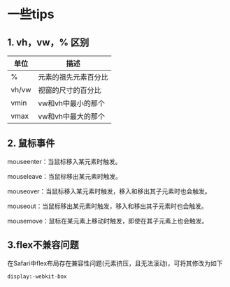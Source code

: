 # 一些tips



## 1. vh，vw，% 区别

| 单位  | 描述                 |
| ----- | -------------------- |
| %     | 元素的祖先元素百分比 |
| vh/vw | 视窗的尺寸的百分比   |
| vmin  | vw和vh中最小的那个   |
| vmax  | vw和vh中最大的那个   |



## 2. 鼠标事件

mouseenter：当鼠标移入某元素时触发。

mouseleave：当鼠标移出某元素时触发。

mouseover：当鼠标移入某元素时触发，移入和移出其子元素时也会触发。

mouseout：当鼠标移出某元素时触发，移入和移出其子元素时也会触发。

mousemove：鼠标在某元素上移动时触发，即使在其子元素上也会触发。



## 3.flex不兼容问题

在Safari中flex布局存在兼容性问题(元素挤压，且无法滚动)，可将其修改为如下

```
display:-webkit-box
```





